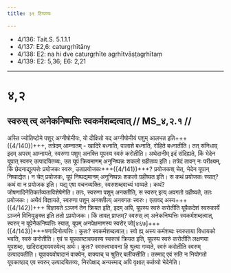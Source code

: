 ```yaml
---
title: ३९ टिप्पण्यः

---
```

- 4/136: Tait.S. 5.1.1.1
- 4/137: E2,6: caturgṛhītāny
- 4/138: E2: na hi dve caturgṛhīte agṛhītvāṣṭagṛhītaṃ
- 4/139: E2: 5,36; E6: 2,21

____________________________________________


# ४,२

## स्वरुस् त्व् अनेकनिष्पत्तिः स्वकर्मशब्दत्वात् // MS_४,२.१ //

अस्ति ज्योतिष्टोमे पशुर् अग्नीषोमीयः, यो दीक्षितो यद् अग्नीषोमीयं पशुम् आलभत इति+++({4/140})+++, तत्रेदम् आम्नातम् - खादिरे बध्नाति, पालाशे बध्नाति, रोहिते बध्नातीति। तत् संनिधाव् इदम् अपरम् आम्नायते, स्वरुणा पशुम् अनक्ति यूपस्य स्वरुं करोतीति।
अथेदानीम् इदं संदिह्यते, किं भेदेन यूपात् स्वरुर् उत्पादयितव्यः, उत यूपं क्रियमाणम् अनुनिष्पन्नः शकलो ग्रहीतव्य इति। तत्रेदं तावन् नः परीक्ष्यम्, किं छेदनाद्युत्पत्तेः प्रयोजकः स्वरुः, उताप्रयोजकः+++({4/141})+++? प्रयोजकश् चेत्, भेदेन यूपान् निष्पाद्येत। न चेत् प्रयोजकः, यूपं निष्पद्यमानम् अनुनिष्पन्नः शकलो ग्रहीष्यत इति। स कथं प्रयोजकः स्यात्? कथं वा न प्रयोजक इति। यद्य् एषा वचनव्यक्तिः, स्वरुशब्दवाच्यं भाव्यते। कथं? जोषणादिनेतिकर्तव्यताविशेषेणेति। ततः, स्वरुणा पशुम् अनक्तीति, स स्वरुर् इत्य् अवगतो ग्रहीष्यते, ततः प्रयोजकः। अथैवं विज्ञायते, स्वरुणा पशुम् अनक्तीत्य् अनवगतः स्वरुः। एतावद् अस्य+++({4/142})+++ विज्ञायते ऽञ्जनं तेन क्रियत इति, इदम् अपि, यूपस्य स्वरुं करोतीति यूपैकदेशं स्वरुकार्ये ऽञ्जने विनियुङ्क्त इति ततो ऽप्रयोजकः।
किं तावत् प्राप्तम्? स्वरुस् त्व् अनेकनिष्पत्तिः स्वकर्मशब्दत्वात्, स्वरुर् न यूपेनैकनिष्पत्तिः स्यात्, यूपम् अनपेक्षमाणस्य स्वरोर् जो[४६७]+++({4/143})+++षणादिनोत्पत्तिः। कुतः? स्वकर्मशब्दत्वात्। स्वो ह्य् अस्य कर्मशब्दः स्वरुताया विधायको भवति, स्वरुं करोतीति। एवं च यूपकाष्टावयवस्य स्वरुत्वं क्रियत इति, यूपस्य स्वरुं करोतीति लक्षणया यूपशब्दः, खदिराद्यवयवस्येत्य् अर्थः। कुतः? स्वरुत्वभावना हि श्रुत्या गम्यते, स्वरुं करोतीति स्वरुम् उत्पादयतीति। यूपावयवोपादानं वाक्येन, वाक्याच् च श्रुतिर् बलीयसीति। तस्माद् एवं सति न नियोगतो यूपकाष्ठाद् एव स्वरुर् उत्पादयितव्यः, निरपेक्षाद् अन्यस्माद् अपि वृक्षात् कर्तव्यो भेदेनेति।
